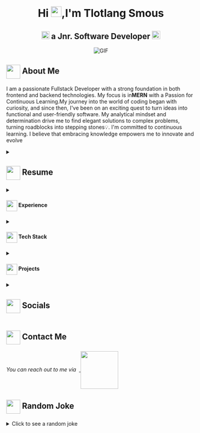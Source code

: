 <h1 align="center">Hi <img src="https://github.com/Smouzen/Tlotlang/blob/icons/Hi.gif" width="28px"/>,I'm Tlotlang Smous</h2>
<h2 align="center">
  <img src="https://komarev.com/ghpvc/?username=ParthJohri&color=dc143c&style=for-the-badge" alt="Profile Views" style="height:21px;">
a Jnr. Software Developer
<a href="https://smous-tlotlang.netlify.app//">
    <img src="https://img.shields.io/badge/Portfolio-543DE0?style=for-the-badge&logo=About.me&logoColor=white" alt="Portfolio" style="height:22px;">
</a>

</h2>

<div align="center">
 <img alt="GIF" src="https://media.giphy.com/media/pqMSyHmekA1Qe7Utp7/giphy.gif?cid=ecf05e47dlp4ywb1p4zn2tnobqmg9qouj31zphddwy7krc3e&ep=v1_gifs_related&rid=giphy.gif&ct=g" />
</div>

## <img align ='center' src="https://i.giphy.com/media/v1.Y2lkPTc5MGI3NjExdjh2dDM4bDhyYzM5NmppaHJ6dG56Mmh3bTkyanFkdWRvZ3R1cGoycSZlcD12MV9pbnRlcm5hbF9naWZfYnlfaWQmY3Q9ZQ/LOnt6uqjD9OexmQJRB/giphy.gif" width="37" /> About Me

I am a passionate Fullstack Developer with a strong foundation in both frontend and backend technologies. My focus is in<strong>MERN</strong> with a Passion for Continuous Learning.My journey into the world of coding began with curiosity, and since then, I've been on an exciting quest to turn ideas into functional and user-friendly software. My analytical mindset and determination drive me to find elegant solutions to complex problems, turning roadblocks into stepping stones💡. I'm committed to continuous learning. I believe that embracing knowledge empowers me to innovate and evolve

<details>
 <summary><h2> <img align="center" src="https://github.com/Smouzen/Tlotlang/blob/icons/about.png" width="37" /> Resume</h2></summary>
 
 <details>
  <summary><h4> <img align="center" src="https://github.com/Smouzen/Tlotlang/blob/icons/academics.gif"  width="29"/> Academics</h2></summary>

- **Diploma in ICT**  (Sol Plaatje University) | Jan 2018 - Dec 2020
  - Programming Languages: Java, Python, Android Studio
  - Databases: MySQL
  - Key focus area: Agile Methodologies | Object Oriented Programming |Information Systems | Web-Development.
- **Advanced Diploma in ICT** (Sol Plaatje University) | Mar 2021 - Dec 2021
  - Programming Languages: Java, Python
  - Databases: MongoDB, Redis 
  - Project Management 
  - Key focus area: Agile Methodologies | Object Oriented Programming | Data Structures | System Design and Development
</details>
</details>
 <details>
  <summary><h4> <img align="center" src="https://github.com/Smouzen/Tlotlang/blob/icons/experience.gif"  width="29"/> Experience</h2></summary>

- **Free Lancer** Self- Employeed (Remote) | Oct 2022 -  Present
  • Developed and deployed web applications based on client specifications.
  • Utilized AWS EC2 for deployment and Docker for containerization the web application.
  • Utilized GitHub actions for CI/CD workflows, enhancing development 
efficiency.
</details>
  

<details>
  <summary><h4> <img align="center" src="https://github.com/Smouzen/Tlotlang/blob/icons/techstack.gif"  width="29"/> Tech Stack</h2></summary>

  #### Languages


  ![Java](https://img.shields.io/badge/java-%23ED8B00.svg?style=for-the-badge&logo=java&logoColor=white) 
  ![JavaScript](https://img.shields.io/badge/javascript-%23323330.svg?style=for-the-badge&logo=javascript&logoColor=%23F7DF1E) 
  ![Python](https://img.shields.io/badge/python-3670A0?style=for-the-badge&logo=python&logoColor=ffdd54) 
  ![Markdown](https://img.shields.io/badge/markdown-%23000000.svg?style=for-the-badge&logo=markdown&logoColor=white) 
  ![CSS3](https://img.shields.io/badge/css3-%231572B6.svg?style=for-the-badge&logo=css3&logoColor=white) 
  ![HTML5](https://img.shields.io/badge/html5-%23E34F26.svg?style=for-the-badge&logo=html5&logoColor=white)

  #### Libraries/Frameworks
  ![TailwindCSS](https://img.shields.io/badge/tailwindcss-%2338B2AC.svg?style=for-the-badge&logo=tailwind-css&logoColor=white) 
  ![React](https://img.shields.io/badge/react-%2320232a.svg?style=for-the-badge&logo=react&logoColor=%2361DAFB) 
  ![ANDROID](https://img.shields.io/badge/android-%2320232a.svg?style=for-the-badge&logo=android&logoColor=%a4c639) 
  ![jQuery](https://img.shields.io/badge/jquery-%230769AD.svg?style=for-the-badge&logo=jquery&logoColor=white) 
  ![Express.js](https://img.shields.io/badge/Express-black?style=for-the-badge&logo=three.js&logoColor=white) 
  ![Firebase](https://img.shields.io/badge/firebase-%23039BE5.svg?style=for-the-badge&logo=firebase) 
  ![MySQL](https://img.shields.io/badge/mysql-%2300f.svg?style=for-the-badge&logo=mysql&logoColor=white) 
  ![MongoDB](https://img.shields.io/badge/MongoDB-%234ea94b.svg?style=for-the-badge&logo=mongodb&logoColor=white) 


  #### Deployment
  ![AWS](https://img.shields.io/badge/AWS-%23FF9900.svg?style=for-the-badge&logo=amazon-aws&logoColor=white) 
  ![Netlify](https://img.shields.io/badge/netlify-%23000000.svg?style=for-the-badge&logo=netlify&logoColor=#00C7B7) 


  #### Tools
  ![Arduino](https://img.shields.io/badge/-Arduino-00979D?style=for-the-badge&logo=Arduino&logoColor=white)
  ![Figma](https://img.shields.io/badge/figma-%23F24E1E.svg?style=for-the-badge&logo=figma&logoColor=white) 

</details>

<details>
  <summary><h4> <img align="center" src="https://github.com/Smouzen/Tlotlang/blob/icons/Github.gif"  width="29"/> Projects</h2></summary>

  #### <a href="https://github.com/ParthJohri/rm-whatsapp-bot">Estate Agent</a>
  <span><img src="https://img.shields.io/badge/Node.js-%2343853D.svg?style=for-the-badge&logo=node.js&logoColor=white"> 
    <img src="https://img.shields.io/badge/MongoDB-%234ea94b.svg?style=for-the-badge&logo=mongodb&logoColor=white"> 
    <img src="https://img.shields.io/badge/Tailwind_CSS-38B2AC?style=for-the-badge&logo=tailwind-css&logoColor=white"> 
    <img src="https://img.shields.io/badge/React-20232A?style=for-the-badge&logo=react&logoColor=61DAFB"></span>  
I am building a web application using MERN, for the students to find accommodation easily in the neighborhood. Web application uses MongoDB for a flexible and scalable data management. Express js to build back-end components, React js and Tailwind css to build the front-end components and Node js for back-end and front-end components to communicate.

  #### <a href="https://github.com/ParthJohri/Lumos-Bot">Livity ICT Website</a>
  <span>
    <img src="https://img.shields.io/badge/Tailwind_CSS-38B2AC?style=for-the-badge&logo=tailwind-css&logoColor=white"> 
    <img src="https://img.shields.io/badge/React-20232A?style=for-the-badge&logo=react&logoColor=61DAFB"></span>  
The main objective was to enhance my React skill. This is my side project, just for practices purposes. I want to learn react props and useState
</details>

</details>


<details>
  <summary><h2> <img align ='center' src='https://i.giphy.com/media/v1.Y2lkPTc5MGI3NjExaGtqdDdwN2oyNWJ4czlncHBkamJxaHcxYmVmcXY3a3I3MjRmYjBrbCZlcD12MV9pbnRlcm5hbF9naWZfYnlfaWQmY3Q9ZQ/kmUvauX8TMWg0OsqKW/giphy.gif' width ='37' /> Socials</h2></summary>

<div style="display: flex; flex-direction: column; justify-content: center; align-items: center; ">
  <a href="https://github.com/Smouzen">
    <img align="center" src="https://github.com/Smouzen/Tlotlang/blob/icons/Github.gif" width="70"/>
  </a>
  <a href="https://www.linkedin.com/in/tlotlang-smous-424564201/">
    <img align="center" src="https://github.com/Smouzen/Tlotlang/blob/icons/Linkedin.gif" width="70"/>
  </a>
 
</div>

  
</details>

## <img align="center" src="https://github.com/Smouzen/Tlotlang/blob/icons/Contact.gif"  width="37"/> Contact Me

<p> 
 <i>You can reach out to me via</i> 
&nbsp;<a href="mailto:contact.tlsmous09@yahoo.com">
     <img align="center" src="https://github.com/Smouzen/Tlotlang/blob/icons/Gmail.gif"  width="100"/>
 </a>
</p>



## <img align ='center' src='https://media2.giphy.com/media/UQDSBzfyiBKvgFcSTw/giphy.gif?cid=ecf05e47p3cd513axbek3f56ti3jzizq8hincw20jauyyfyw&rid=giphy.gif' width ='37' /> Random Joke 

<details>
  <summary>Click to see a random joke</summary>
  <div align="center">
   
  ![Jokes Card](https://readme-jokes.vercel.app/api?theme=halloween)
  
  </div>
</details>


